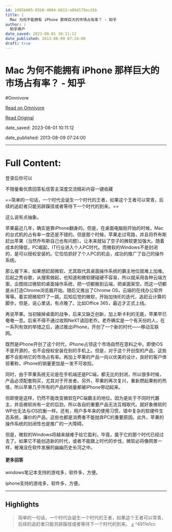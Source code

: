 ```yaml
---
id: 2495b005-05b0-4004-b813-a09d179acd1b
title: |
  Mac 为何不能拥有 iPhone 那样巨大的市场占有率？ - 知乎
author: |
  知乎用户
date_saved: 2023-08-01 10:11:12
date_published: 2013-08-09 07:24:00
draft: true
---
```


# Mac 为何不能拥有 iPhone 那样巨大的市场占有率？ - 知乎
#Omnivore

[Read on Omnivore](https://omnivore.app/me/https-www-zhihu-com-question-21453852-answer-18280490-189b17022cc)

[Read Original](https://www.zhihu.com/question/21453852/answer/18280490)

date_saved: 2023-08-01 10:11:12

date_published: 2013-08-09 07:24:00

--- 

# Full Content: 

登录后你可以

不限量看优质回答私信答主深度交流精彩内容一键收藏

==简单的一句话，一个时代会诞生一个时代的王者，如果这个王者可以常青，后续的追赶者只能另辟蹊径或者等待下一个时代的到来。==

这么说有点抽象。

苹果最近几年，确实是靠iPhone翻身的。但是，在桌面电脑刚开始的时候，Mac的台式机的占有率一度还是不错的。但是那个时候，苹果走过弯路，并且将乔布斯赶出苹果（当然乔布斯自己也有问题）。让本来就钻了空子的微软更加强大。随着成本的降低，PC崛起，IT行业进入个人PC时代。而微软的Windows不是封闭的，是可以授权安装的。它恰恰抓好了个人PC的机会，成功的推广了自己的操作系统。

那么接下来，如果想赶超微软，尤其取代其桌面操作系统的霸主地位就难上加难。后起之秀谷歌，从搜索做起，也知道和微软硬碰硬不容易，所以就采用各种云端方案，企图绕过微软的桌面操作系统，把一切都搬到云端，把桌面架空。而这一切都是从打造Chrome浏览器开始。随后又推出了Chrome OS，云端的在线办公软件等等。着实把微软吓了一跳。后知后觉的微软，开始加快IE的迭代，追赶云计算的脚步。但是，说心里话，有点晚了。比如Office 365，最近才正式上线。

再说苹果。当初输掉桌面的战争，后来又缺乏创新，加上斯卡利的无能，苹果早已奄奄一息。后来不得不通过收购NeXT请回老乔。老乔确实是一个有天份的人，在一系列有效的举措之后，通过推出iPhone，开创了一个新的时代——移动互联网。

既然是iPhone开创了这个时代，iPhone占领这个市场自然在意料之中。即使iOS不是开源的，也不会授权安装在别的手机上。但是，对于这个开创型的产品，这些都不会影响它的市场占有率。再加上苹果的产品一向以优美的设计，良好的客户体验著称，iPhone的销量更加是一发不可收拾。

同时，由于苹果系统无论是在手机端还是PC端，都无比的封闭，所以很多时候，产品必须配套购买，尤其对于开发者。另外，苹果的再次复兴，重新燃起果粉的热情，所以苹果几乎所有的产品的销量都被iPhone带动起来。

但即使是这样，仍然不能改变微软在PC端霸主的地位。因为是处于不同时代霸主，并且微软尚有一定的后劲，所以各自的重要产品无法互相取代。就好象微软的WP也无法与iOS抗衡一样。还有，用户多年来的使用习惯，错中复杂的软硬件生态系统，廉价的产品，这些也都是消费者不能抛弃PC的重要原因。此外，苹果的操作系统的封闭性也是推广的一大障碍。

但是，微软的Windows将越来越难于给它盈利，毕竟，属于它的那个时代已经过去了。如果它不能创造新的时代，或者不能跟上时代的步伐，微软必将像网景一样，被淹没在软件发展的幽幽历史长河之中。

#### 更多回答

windows笔记本支持的游戏多，软件多，方便。

iphone支持的游戏多，软件多，方便。

---

## Highlights

> 简单的一句话，一个时代会诞生一个时代的王者，如果这个王者可以常青，后续的追赶者只能另辟蹊径或者等待下一个时代的到来。 [⤴️](https://omnivore.app/me/https-www-zhihu-com-question-21453852-answer-18280490-189b17022cc#4911e1cc-c3e5-4917-92b8-507581d60d79)  ^4911e1cc

